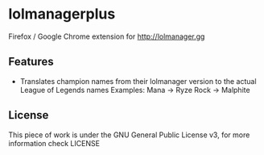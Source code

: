# lolmanagerplus
Firefox / Google Chrome extension for http://lolmanager.gg

## Features

- Translates champion names from their lolmanager version to the actual League of Legends names
  Examples: Mana -> Ryze
			Rock -> Malphite
			
## License

This piece of work is under the GNU General Public License v3, for more information check LICENSE

